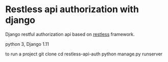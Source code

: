 # Restless api authorization with django
Django restful authorization api based on [restless](https://github.com/toastdriven/restless) framework.

python 3, Django 1.11

to run a project
git clone
cd restless-api-auth
python manage.py runserver
